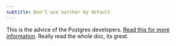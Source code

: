 ```yaml
---
subtitle: Don’t use varchar by default
---
```


This is the advice of the Postgres developers. [Read this for more information](https://wiki.postgresql.org/wiki/Don't_Do_This#Don't_use_varchar(n)_by_default). Really read the whole doc, its great.